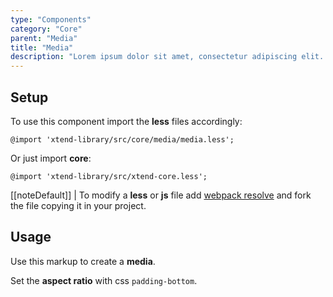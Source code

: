 ```yaml
---
type: "Components"
category: "Core"
parent: "Media"
title: "Media"
description: "Lorem ipsum dolor sit amet, consectetur adipiscing elit. Nunc tempus laoreet leo sit amet iaculis."
---
```


## Setup

To use this component import the **less** files accordingly:

```less
@import 'xtend-library/src/core/media/media.less';
```

Or just import **core**:

```less
@import 'xtend-library/src/xtend-core.less';
```

[[noteDefault]]
| To modify a **less** or **js** file add [webpack resolve](/introduction/setup#usage-webpack) and fork the file copying it in your project.

## Usage

Use this markup to create a **media**.

Set the **aspect ratio** with css `padding-bottom`.

<script type="text/plain" class="language-markup">
  <div class="media-container" style="padding-bottom: 37.5%;">
    <div class="media-mask"></div>
    <div class="media-inner">
      <img class="media" src="/img.jpg" alt="" loading="lazy"/>
    </div>
  </div>
</script>
